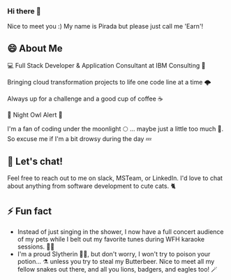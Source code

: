 ### Hi there 👋

Nice to meet you :) My name is Pirada but please just call me 'Earn'!

## 😄 About Me

💻 Full Stack Developer & Application Consultant at IBM Consulting 💼

Bringing cloud transformation projects to life one code line at a time 🌩️

Always up for a challenge and a good cup of coffee ☕️

🌃 Night Owl Alert 🌃

I'm a fan of coding under the moonlight 🌕 ... maybe just a little too much 🙈. So excuse me if I'm a bit drowsy during the day 💤

## 💬 Let's chat!

Feel free to reach out to me on slack, MSTeam, or LinkedIn. I'd love to chat about anything from software development to cute cats. 🐈 

## ⚡ Fun fact

- Instead of just singing in the shower, I now have a full concert audience of my pets while I belt out my favorite tunes during WFH karaoke sessions. 🎤🎶
- I'm a proud Slytherin 🐍💚, but don't worry, I won't try to poison your potion... ⚗️ unless you try to steal my Butterbeer. Nice to meet all my fellow snakes out there, and all you lions, badgers, and eagles too! 🪄

<!--
**ibm-pirada/ibm-pirada** is a ✨ _special_ ✨ repository because its `README.md` (this file) appears on your GitHub profile.

Here are some ideas to get you started:

- 🔭 I’m currently working on ...
- 🌱 I’m currently learning ...
- 👯 I’m looking to collaborate on ...
- 🤔 I’m looking for help with ...
- 💬 Ask me about ...
- 📫 How to reach me: ...
- 😄 Pronouns: ...
- ⚡ Fun fact: ...
-->
